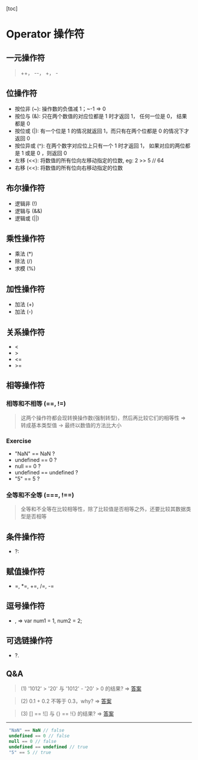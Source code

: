 [toc]

# Operator 操作符

## 一元操作符

> ++， --， +， -

## 位操作符

- 按位非 (~): 操作数的负值减 1；~-1 => 0
- 按位与 (&): 只在两个数值的对应位都是 1 时才返回 1， 任何一位是 0， 结果都是 0
- 按位或 (|): 有一个位是 1 的情况就返回 1，而只有在两个位都是 0 的情况下才返回 0
- 按位异或 (^): 在两个数字对应位上只有一个 1 时才返回 1， 如果对应的两位都是 1 或是 0 ，则返回 0
- 左移 (<<): 将数值的所有位向左移动指定的位数, eg: 2 >> 5 // 64
- 右移 (<<): 将数值的所有位向右移动指定的位数

## 布尔操作符

- 逻辑非 (!)
- 逻辑与 (&&)
- 逻辑或 (||)

## 乘性操作符

- 乘法 (\*)
- 除法 (\/)
- 求模 (\%)

## 加性操作符

- 加法 (+)
- 加法 (-)

## 关系操作符

- <
- \>
- <=
- \>=

## 相等操作符

### 相等和不相等 (==, !=)

> 这两个操作符都会现转换操作数(强制转型)，然后再比较它们的相等性 => 转成基本类型值 -> 最终以数值的方法比大小

### Exercise

- "NaN" == NaN ?
- undefined == 0 ?
- null == 0 ?
- undefined == undefined ?
- "5" == 5 ?

### 全等和不全等 (===, !==)

> 全等和不全等在比较相等性，除了比较值是否相等之外，还要比较其数据类型是否相等

## 条件操作符

- ?:

## 赋值操作符

- =, \*=, +=, /=, -=

## 逗号操作符

- , => var num1 = 1, num2 = 2;

## 可选链操作符

- ?.

## Q&A

> (1) '1012' > '20' 与 '1012' - '20' > 0 的结果? => [答案](/notes/js/>.md)

> (2) 0.1 + 0.2 不等于 0.3，why? => [答案](/notes/questions/roundOff.md)

> (3) [] == ![] 与 {} == !{} 的结果? => [答案](/notes/js/==.md)

---

```JavaScript
 "NaN" == NaN // false
 undefined == 0 // false
 null == 0 // false
 undefined == undefined // true
 "5" == 5 // true
```
